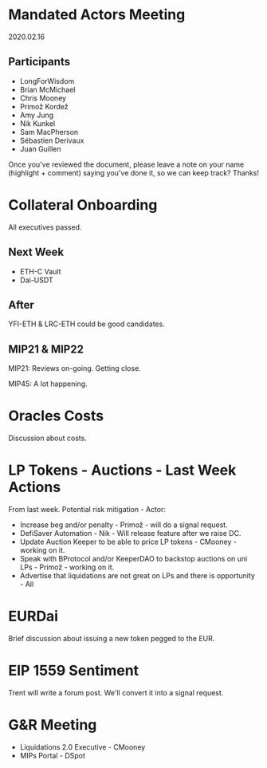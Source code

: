 # Mandated Actors Meeting

2020.02.16

## Participants

- LongForWisdom
- Brian McMichael
- Chris Mooney
- Primož Kordež
- Amy Jung
- Nik Kunkel
- Sam MacPherson
- Sébastien Derivaux
- Juan Guillen

Once you've reviewed the document, please leave a note on your name (highlight + comment) saying you've done it, so we can keep track? Thanks!

# Collateral Onboarding

All executives passed.

## Next Week

- ETH-C Vault
- Dai-USDT

## After

YFI-ETH & LRC-ETH could be good candidates.

## MIP21 & MIP22

MIP21: Reviews on-going. Getting close.

MIP45: A lot happening.

# Oracles Costs

Discussion about costs.

# LP Tokens - Auctions - Last Week Actions

From last week. Potential risk mitigation - Actor:

- Increase beg and/or penalty - Primož - will do a signal request.
- DefiSaver Automation - Nik - Will release feature after we raise DC.
- Update Auction Keeper to be able to price LP tokens - CMooney - working on it.
- Speak with BProtocol and/or KeeperDAO to backstop auctions on uni LPs - Primož - working on it.
- Advertise that liquidations are not great on LPs and there is opportunity - All

# EURDai

Brief discussion about issuing a new token pegged to the EUR.

# EIP 1559 Sentiment

Trent will write a forum post.
We'll convert it into a signal request.

# G&R Meeting

- Liquidations 2.0 Executive - CMooney
- MIPs Portal - DSpot
